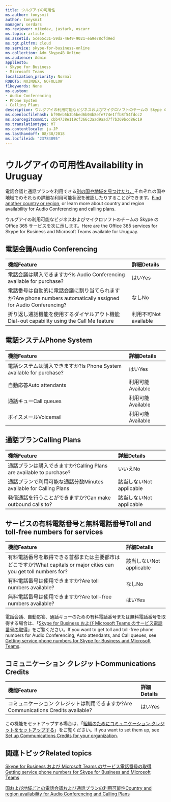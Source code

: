 ```yaml
---
title: ウルグアイの可用性
ms.author: tonysmit
author: tonysmit
manager: serdars
ms.reviewer: mikedav, jastark, oscarr
ms.topic: article
ms.assetid: 5ce55c31-59da-4649-9021-ea9e78cfd9ed
ms.tgt.pltfrm: cloud
ms.service: skype-for-business-online
ms.collection: Adm_Skype4B_Online
ms.audience: Admin
appliesto:
- Skype for Business
- Microsoft Teams
localization_priority: Normal
ROBOTS: NOINDEX, NOFOLLOW
f1keywords: None
ms.custom:
- Audio Conferencing
- Phone System
- Calling Plans
description: ウルグアイの利用可能なビジネスおよびマイクロソフトのチームの Skype の Office 365 サービスを次に示します。
ms.openlocfilehash: bf90eb5b3b5bed6b04b8efe774e1ffb8f54fdcc2
ms.sourcegitcommit: cbb4738e119cf366c3aad9aad7f7b369bcd86c19
ms.translationtype: MT
ms.contentlocale: ja-JP
ms.lasthandoff: 08/30/2018
ms.locfileid: "23784095"
---
```

# <a name="availability-in-uruguay"></a><span data-ttu-id="155e7-103">ウルグアイの可用性</span><span class="sxs-lookup"><span data-stu-id="155e7-103">Availability in Uruguay</span></span>

<span data-ttu-id="155e7-104">電話会議と通話プランを利用できる[別の国や地域を見つけたり、](country-and-region-availability-for-audio-conferencing-and-calling-plans.md)それぞれの国や地域でのそれらの詳細な利用可能状況を確認したりすることができます。</span><span class="sxs-lookup"><span data-stu-id="155e7-104">[Find another country or region](country-and-region-availability-for-audio-conferencing-and-calling-plans.md), or learn more about country and region availability for Audio Conferencing and calling plans.</span></span>

<span data-ttu-id="155e7-105">ウルグアイの利用可能なビジネスおよびマイクロソフトのチームの Skype の Office 365 サービスを次に示します。</span><span class="sxs-lookup"><span data-stu-id="155e7-105">Here are the Office 365 services for Skype for Business and Microsoft Teams available for Uruguay.</span></span>
  
## <a name="audio-conferencing"></a><span data-ttu-id="155e7-106">電話会議</span><span class="sxs-lookup"><span data-stu-id="155e7-106">Audio Conferencing</span></span>

|<span data-ttu-id="155e7-107">**機能**</span><span class="sxs-lookup"><span data-stu-id="155e7-107">**Feature**</span></span>|<span data-ttu-id="155e7-108">**詳細**</span><span class="sxs-lookup"><span data-stu-id="155e7-108">**Details**</span></span>|
|:-----|:-----|
|<span data-ttu-id="155e7-109">電話会議は購入できますか?</span><span class="sxs-lookup"><span data-stu-id="155e7-109">Is Audio Conferencing available for purchase?</span></span>  <br/> |<span data-ttu-id="155e7-110">はい</span><span class="sxs-lookup"><span data-stu-id="155e7-110">Yes</span></span>  <br/> |
|<span data-ttu-id="155e7-111">電話番号は自動的に電話会議に割り当てられますか?</span><span class="sxs-lookup"><span data-stu-id="155e7-111">Are phone numbers automatically assigned for Audio Conferencing?</span></span>  <br/> |<span data-ttu-id="155e7-112">なし</span><span class="sxs-lookup"><span data-stu-id="155e7-112">No</span></span>  <br/> |
|<span data-ttu-id="155e7-113">折り返し通話機能を使用するダイヤルアウト機能</span><span class="sxs-lookup"><span data-stu-id="155e7-113">Dial-out capability using the Call Me feature</span></span>  <br/> |<span data-ttu-id="155e7-114">利用不可</span><span class="sxs-lookup"><span data-stu-id="155e7-114">Not available</span></span>  <br/> |
   
## <a name="phone-system"></a><span data-ttu-id="155e7-115">電話システム</span><span class="sxs-lookup"><span data-stu-id="155e7-115">Phone System</span></span>

|<span data-ttu-id="155e7-116">**機能**</span><span class="sxs-lookup"><span data-stu-id="155e7-116">**Feature**</span></span>|<span data-ttu-id="155e7-117">**詳細**</span><span class="sxs-lookup"><span data-stu-id="155e7-117">**Details**</span></span>|
|:-----|:-----|
|<span data-ttu-id="155e7-118">電話システムは購入できますか?</span><span class="sxs-lookup"><span data-stu-id="155e7-118">Is Phone System available for purchase?</span></span>  <br/> |<span data-ttu-id="155e7-119">はい</span><span class="sxs-lookup"><span data-stu-id="155e7-119">Yes</span></span>  <br/> |
| <span data-ttu-id="155e7-120">自動応答</span><span class="sxs-lookup"><span data-stu-id="155e7-120">Auto attendants</span></span> <br/> |<span data-ttu-id="155e7-121">利用可能</span><span class="sxs-lookup"><span data-stu-id="155e7-121">Available</span></span>  <br/> |
|<span data-ttu-id="155e7-122">通話キュー</span><span class="sxs-lookup"><span data-stu-id="155e7-122">Call queues</span></span>  <br/> |<span data-ttu-id="155e7-123">利用可能</span><span class="sxs-lookup"><span data-stu-id="155e7-123">Available</span></span>  <br/> |
|<span data-ttu-id="155e7-124">ボイスメール</span><span class="sxs-lookup"><span data-stu-id="155e7-124">Voicemail</span></span>  <br/> |<span data-ttu-id="155e7-125">利用可能</span><span class="sxs-lookup"><span data-stu-id="155e7-125">Available</span></span>  <br/> |
   
## <a name="calling-plans"></a><span data-ttu-id="155e7-126">通話プラン</span><span class="sxs-lookup"><span data-stu-id="155e7-126">Calling Plans</span></span>

|<span data-ttu-id="155e7-127">**機能**</span><span class="sxs-lookup"><span data-stu-id="155e7-127">**Feature**</span></span>|<span data-ttu-id="155e7-128">**詳細**</span><span class="sxs-lookup"><span data-stu-id="155e7-128">**Details**</span></span>|
|:-----|:-----|
|<span data-ttu-id="155e7-129">通話プランは購入できますか?</span><span class="sxs-lookup"><span data-stu-id="155e7-129">Calling Plans are available to purchase?</span></span>  <br/> |<span data-ttu-id="155e7-130">いいえ</span><span class="sxs-lookup"><span data-stu-id="155e7-130">No</span></span>  <br/> |
|<span data-ttu-id="155e7-131">通話プランで利用可能な通話分数</span><span class="sxs-lookup"><span data-stu-id="155e7-131">Minutes available for Calling Plans</span></span>  <br/> |<span data-ttu-id="155e7-132">該当しない</span><span class="sxs-lookup"><span data-stu-id="155e7-132">Not applicable</span></span>  <br/> |
|<span data-ttu-id="155e7-133">発信通話を行うことができますか?</span><span class="sxs-lookup"><span data-stu-id="155e7-133">Can make outbound calls to?</span></span>  <br/> |<span data-ttu-id="155e7-134">該当しない</span><span class="sxs-lookup"><span data-stu-id="155e7-134">Not applicable</span></span>  <br/> |
   
## <a name="toll-and-toll-free-numbers-for-services"></a><span data-ttu-id="155e7-135">サービスの有料電話番号と無料電話番号</span><span class="sxs-lookup"><span data-stu-id="155e7-135">Toll and toll-free numbers for services</span></span>

|<span data-ttu-id="155e7-136">**機能**</span><span class="sxs-lookup"><span data-stu-id="155e7-136">**Feature**</span></span>|<span data-ttu-id="155e7-137">**詳細**</span><span class="sxs-lookup"><span data-stu-id="155e7-137">**Details**</span></span>|
|:-----|:-----|
|<span data-ttu-id="155e7-138">有料電話番号を取得できる首都または主要都市はどこですか?</span><span class="sxs-lookup"><span data-stu-id="155e7-138">What capitals or major cities can you get toll numbers for?</span></span>  <br/> |<span data-ttu-id="155e7-139">該当しない</span><span class="sxs-lookup"><span data-stu-id="155e7-139">Not applicable</span></span>  <br/> |
|<span data-ttu-id="155e7-140">有料電話番号は使用できますか?</span><span class="sxs-lookup"><span data-stu-id="155e7-140">Are toll numbers available?</span></span>  <br/> |<span data-ttu-id="155e7-141">なし</span><span class="sxs-lookup"><span data-stu-id="155e7-141">No</span></span>  <br/> |
|<span data-ttu-id="155e7-142">無料電話番号は使用できますか?</span><span class="sxs-lookup"><span data-stu-id="155e7-142">Are toll-free numbers available?</span></span>  <br/> |<span data-ttu-id="155e7-143">はい</span><span class="sxs-lookup"><span data-stu-id="155e7-143">Yes</span></span>  <br/> |
   
 <span data-ttu-id="155e7-144">電話会議、自動応答、通話キューのための有料電話番号または無料電話番号を取得する場合は、「[Skype for Business および Microsoft Teams のサービス電話番号の取得](/SkypeForBusiness/what-is-phone-system-in-office-365/getting-service-phone-numbers)」をご覧ください。</span><span class="sxs-lookup"><span data-stu-id="155e7-144">If you want to get toll and toll-free phone numbers for Audio Conferencing, Auto attendants, and Call queues, see [Getting service phone numbers for Skype for Business and Microsoft Teams](/SkypeForBusiness/what-is-phone-system-in-office-365/getting-service-phone-numbers).</span></span>
  
## <a name="communications-credits"></a><span data-ttu-id="155e7-145">コミュニケーション クレジット</span><span class="sxs-lookup"><span data-stu-id="155e7-145">Communications Credits</span></span>

|<span data-ttu-id="155e7-146">**機能**</span><span class="sxs-lookup"><span data-stu-id="155e7-146">**Feature**</span></span>|<span data-ttu-id="155e7-147">**詳細**</span><span class="sxs-lookup"><span data-stu-id="155e7-147">**Details**</span></span>|
|:-----|:-----|
|<span data-ttu-id="155e7-148">コミュニケーション クレジットは利用できますか?</span><span class="sxs-lookup"><span data-stu-id="155e7-148">Are Communications Credits available?</span></span>  <br/> |<span data-ttu-id="155e7-149">はい</span><span class="sxs-lookup"><span data-stu-id="155e7-149">Yes</span></span>  <br/> |
   
<span data-ttu-id="155e7-150">この機能をセットアップする場合は、「[組織のためにコミュニケーション クレジットをセットアップする](../set-up-communications-credits-for-your-organization.md)」をご覧ください。</span><span class="sxs-lookup"><span data-stu-id="155e7-150">If you want to set them up, see [Set up Communications Credits for your organization](../set-up-communications-credits-for-your-organization.md).</span></span>
  
## <a name="related-topics"></a><span data-ttu-id="155e7-151">関連トピック</span><span class="sxs-lookup"><span data-stu-id="155e7-151">Related topics</span></span>

[<span data-ttu-id="155e7-152">Skype for Business および Microsoft Teams のサービス電話番号の取得</span><span class="sxs-lookup"><span data-stu-id="155e7-152">Getting service phone numbers for Skype for Business and Microsoft Teams</span></span>](/SkypeForBusiness/what-is-phone-system-in-office-365/getting-service-phone-numbers)

[<span data-ttu-id="155e7-153">国および地域ごとの電話会議および通話プランの利用可能性</span><span class="sxs-lookup"><span data-stu-id="155e7-153">Country and region availability for Audio Conferencing and Calling Plans</span></span>](country-and-region-availability-for-audio-conferencing-and-calling-plans.md)

  
 
